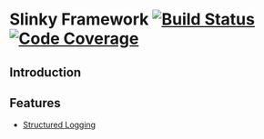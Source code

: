 # Slinky Framework [![Build Status](https://travis-ci.org/klyall/slinky-framework.svg?branch=master)](https://travis-ci.org/klyall/slinky-framework) [![Code Coverage](https://img.shields.io/codecov/c/github/klyall/slinky-framework/master.svg)](https://codecov.io/github/klyall/slinky-framework?branch=master)

## Introduction

## Features
- [Structured Logging](doc/structured_logging.md)

